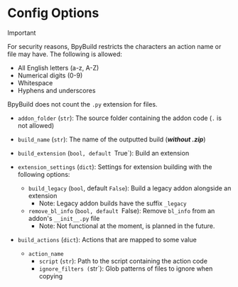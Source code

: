 # Config Options

> [!IMPORTANT]
> For security reasons, BpyBuild restricts the characters an action name or file may have. The following is allowed:
> - All English letters (a-z, A-Z)
> - Numerical digits (0-9)
> - Whitespace
> - Hyphens and underscores
> 
> BpyBuild does not count the `.py` extension for files.

- `addon_folder` (`str`): The source folder containing the addon code (`.` is not allowed)
- `build_name` (`str`): The name of the outputted build (***without .zip***)
- `build_extension` (`bool, default `True`): Build an extension
- `extension_settings` (`dict`): Settings for extension building with the following options:
    - `build_legacy` (`bool`, default `False`): Build a legacy addon alongside an extension
        - Note: Legacy addon builds have the suffix `_legacy`
    - `remove_bl_info` (`bool, default `False): Remove `bl_info` from an addon's `__init__.py` file
        - Note: Not functional at the moment, is planned in the future.

- `build_actions` (`dict`): Actions that are mapped to some value
    - `action_name`
        - `script` (`str`): Path to the script containing the action code
        - `ignore_filters (`str`): Glob patterns of files to ignore when copying
